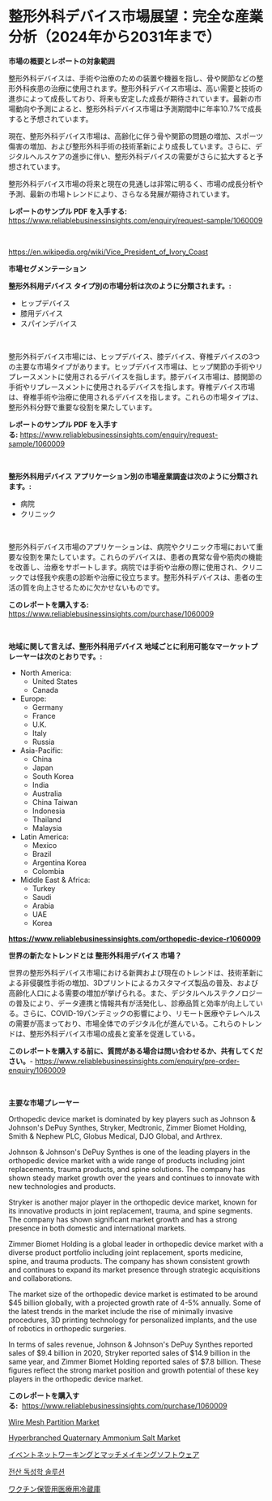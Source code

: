 <p><h1>整形外科デバイス市場展望：完全な産業分析（2024年から2031年まで）</h1></p><p><strong>市場の概要とレポートの対象範囲</strong></p>
<p><p>整形外科デバイスは、手術や治療のための装置や機器を指し、骨や関節などの整形外科疾患の治療に使用されます。整形外科デバイス市場は、高い需要と技術の進歩によって成長しており、将来も安定した成長が期待されています。最新の市場動向や予測によると、整形外科デバイス市場は予測期間中に年率10.7%で成長すると予想されています。</p><p>現在、整形外科デバイス市場は、高齢化に伴う骨や関節の問題の増加、スポーツ傷害の増加、および整形外科手術の技術革新により成長しています。さらに、デジタルヘルスケアの進歩に伴い、整形外科デバイスの需要がさらに拡大すると予想されています。</p><p>整形外科デバイス市場の将来と現在の見通しは非常に明るく、市場の成長分析や予測、最新の市場トレンドにより、さらなる発展が期待されています。</p></p>
<p><strong>レポートのサンプル PDF を入手する:</strong> <a href="https://www.reliablebusinessinsights.com/enquiry/request-sample/1060009">https://www.reliablebusinessinsights.com/enquiry/request-sample/1060009</a></p>
<p>&nbsp;</p>
<p><a href="https://en.wikipedia.org/wiki/Vice_President_of_Ivory_Coast">https://en.wikipedia.org/wiki/Vice_President_of_Ivory_Coast</a></p>
<p><strong>市場セグメンテーション</strong></p>
<p><strong>整形外科用デバイス タイプ別の市場分析は次のように分類されます。:</strong></p>
<p><ul><li>ヒップデバイス</li><li>膝用デバイス</li><li>スパインデバイス</li></ul></p>
<p>&nbsp;</p>
<p><p>整形外科デバイス市場には、ヒップデバイス、膝デバイス、脊椎デバイスの3つの主要な市場タイプがあります。ヒップデバイス市場は、ヒップ関節の手術やリプレースメントに使用されるデバイスを指します。膝デバイス市場は、膝関節の手術やリプレースメントに使用されるデバイスを指します。脊椎デバイス市場は、脊椎手術や治療に使用されるデバイスを指します。これらの市場タイプは、整形外科分野で重要な役割を果たしています。</p></p>
<p><strong>レポートのサンプル PDF を入手する:</strong>&nbsp;<a href="https://www.reliablebusinessinsights.com/enquiry/request-sample/1060009">https://www.reliablebusinessinsights.com/enquiry/request-sample/1060009</a></p>
<p>&nbsp;</p>
<p><strong> 整形外科用デバイス アプリケーション別の市場産業調査は次のように分類されます。:</strong></p>
<p><ul><li>病院</li><li>クリニック</li></ul></p>
<p>&nbsp;</p>
<p><p>整形外科デバイス市場のアプリケーションは、病院やクリニック市場において重要な役割を果たしています。これらのデバイスは、患者の異常な骨や筋肉の機能を改善し、治療をサポートします。病院では手術や治療の際に使用され、クリニックでは怪我や疾患の診断や治療に役立ちます。整形外科デバイスは、患者の生活の質を向上させるために欠かせないものです。</p></p>
<p><strong>このレポートを購入する:</strong>&nbsp; <a href="https://www.reliablebusinessinsights.com/purchase/1060009">https://www.reliablebusinessinsights.com/purchase/1060009</a></p>
<p>&nbsp;</p>
<p><strong>地域に関して言えば、整形外科用デバイス 地域ごとに利用可能なマーケットプレーヤーは次のとおりです。:</strong></p>
<p><ul>
    <li>
        North America:
        <ul>
            <li>United States</li>
            <li>Canada</li>
        </ul>
    </li>
    <li>
        Europe:
        <ul>
            <li>Germany</li>
            <li>France</li>
            <li>U.K.</li>
            <li>Italy</li>
            <li>Russia</li>
        </ul>
    </li>
    <li>
        Asia-Pacific:
        <ul>
            <li>China</li>
            <li>Japan</li>
            <li>South Korea</li>
            <li>India</li>
            <li>Australia</li>
            <li>China Taiwan</li>
            <li>Indonesia</li>
            <li>Thailand</li>
            <li>Malaysia</li>
        </ul>
    </li>
    <li>
        Latin America:
        <ul>
            <li>Mexico</li>
            <li>Brazil</li>
            <li>Argentina Korea</li>
            <li>Colombia</li>
        </ul>
    </li>
    <li>
        Middle East & Africa:
        <ul>
            <li>Turkey</li>
            <li>Saudi</li>
            <li>Arabia</li>
            <li>UAE</li>
            <li>Korea</li>
        </ul>
    </li>
    </ul></p>
<p><strong><a href="https://www.reliablebusinessinsights.com/orthopedic-device-r1060009">https://www.reliablebusinessinsights.com/orthopedic-device-r1060009</a></strong>&nbsp;</p>
<p><strong>世界の新たなトレンドとは 整形外科用デバイス 市場？</strong></p>
<p><p>世界の整形外科デバイス市場における新興および現在のトレンドは、技術革新による非侵襲性手術の増加、3Dプリントによるカスタマイズ製品の普及、および高齢化人口による需要の増加が挙げられる。また、デジタルヘルステクノロジーの普及により、データ連携と情報共有が活発化し、診療品質と効率が向上している。さらに、COVID-19パンデミックの影響により、リモート医療やテレヘルスの需要が高まっており、市場全体でのデジタル化が進んでいる。これらのトレンドは、整形外科デバイス市場の成長と変革を促進している。</p></p>
<p><strong>このレポートを購入する前に、質問がある場合は問い合わせるか、共有してください。</strong>- <a href="https://www.reliablebusinessinsights.com/enquiry/pre-order-enquiry/1060009">https://www.reliablebusinessinsights.com/enquiry/pre-order-enquiry/1060009</a></p>
<p>&nbsp;</p>
<p><strong>主要な市場プレーヤー</strong></p>
<p><p>Orthopedic device market is dominated by key players such as Johnson & Johnson's DePuy Synthes, Stryker, Medtronic, Zimmer Biomet Holding, Smith & Nephew PLC, Globus Medical, DJO Global, and Arthrex. </p><p>Johnson & Johnson's DePuy Synthes is one of the leading players in the orthopedic device market with a wide range of products including joint replacements, trauma products, and spine solutions. The company has shown steady market growth over the years and continues to innovate with new technologies and products.</p><p>Stryker is another major player in the orthopedic device market, known for its innovative products in joint replacement, trauma, and spine segments. The company has shown significant market growth and has a strong presence in both domestic and international markets.</p><p>Zimmer Biomet Holding is a global leader in orthopedic device market with a diverse product portfolio including joint replacement, sports medicine, spine, and trauma products. The company has shown consistent growth and continues to expand its market presence through strategic acquisitions and collaborations.</p><p>The market size of the orthopedic device market is estimated to be around $45 billion globally, with a projected growth rate of 4-5% annually. Some of the latest trends in the market include the rise of minimally invasive procedures, 3D printing technology for personalized implants, and the use of robotics in orthopedic surgeries.</p><p>In terms of sales revenue, Johnson & Johnson's DePuy Synthes reported sales of $9.4 billion in 2020, Stryker reported sales of $14.9 billion in the same year, and Zimmer Biomet Holding reported sales of $7.8 billion. These figures reflect the strong market position and growth potential of these key players in the orthopedic device market.</p></p>
<p><strong>このレポートを購入する:</strong>&nbsp;&nbsp;<a href="https://www.reliablebusinessinsights.com/purchase/1060009">https://www.reliablebusinessinsights.com/purchase/1060009</a></p>
<p><p><a href="https://issuu.com/reportprime-2/docs/wire-mesh-partition-market-size-2030.pptx">Wire Mesh Partition Market</a></p><p><a href="https://github.com/whpnbwim9/Market-Research-Report-List-1/blob/main/hyperbranched-quaternary-ammonium-salt-market.md">Hyperbranched Quaternary Ammonium Salt Market</a></p><p><a href="https://medium.com/@austinjames1907/%E8%A3%BD%E5%93%81%E3%82%BF%E3%82%A4%E3%83%97-%E3%82%AF%E3%83%A9%E3%82%A6%E3%83%89%E3%83%99%E3%83%BC%E3%82%B9-%E3%82%AA%E3%83%B3%E3%83%97%E3%83%AC%E3%83%9F%E3%82%B9-%E3%82%A8%E3%83%B3%E3%83%89%E3%83%A6%E3%83%BC%E3%82%B9-%E5%A4%A7%E8%A6%8F%E6%A8%A1%E4%BC%81%E6%A5%AD-%E4%B8%AD%E5%B0%8F%E4%BC%81%E6%A5%AD-%E3%81%8A%E3%82%88%E3%81%B3%E5%9C%B0%E5%9F%9F%E3%81%AB%E3%82%88%E3%82%8B%E3%82%A4%E3%83%99%E3%83%B3%E3%83%88%E3%83%8D%E3%83%83%E3%83%88%E3%83%AF%E3%83%BC%E3%82%AD%E3%83%B3%E3%82%B0%E3%81%8A%E3%82%88%E3%81%B3%E3%83%9E%E3%83%83%E3%83%81%E3%83%A1%E3%82%A4%E3%82%AD%E3%83%B3%E3%82%B0%E3%82%BD%E3%83%95%E3%83%88%E3%82%A6%E3%82%A7%E3%82%A2%E5%B8%82%E5%A0%B4%E3%83%AC%E3%83%9D%E3%83%BC%E3%83%882024%E5%B9%B4-2031%E5%B9%B4-6d6cf8ad60f9">イベントネットワーキングとマッチメイキングソフトウェア</a></p><p><a href="https://github.com/johneahan44556754/Market-Research-Report-List-1/blob/main/5564592144813.md">전산 독성학 솔루션</a></p><p><a href="https://github.com/MosesSpinka1914/Market-Research-Report-List-2/blob/main/3743676138687.md">ワクチン保管用医療用冷蔵庫</a></p></p>